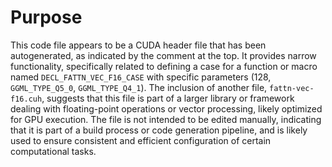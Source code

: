 # Purpose
This code file appears to be a CUDA header file that has been autogenerated, as indicated by the comment at the top. It provides narrow functionality, specifically related to defining a case for a function or macro named `DECL_FATTN_VEC_F16_CASE` with specific parameters (128, `GGML_TYPE_Q5_0`, `GGML_TYPE_Q4_1`). The inclusion of another file, `fattn-vec-f16.cuh`, suggests that this file is part of a larger library or framework dealing with floating-point operations or vector processing, likely optimized for GPU execution. The file is not intended to be edited manually, indicating that it is part of a build process or code generation pipeline, and is likely used to ensure consistent and efficient configuration of certain computational tasks.
